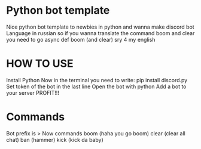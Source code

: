 # Python bot template
Nice python bot template to newbies in python and wanna make discord bot
Language in russian so if you wanna translate the command boom and clear you need to go
async def boom (and clear)
sry 4 my english

# HOW TO USE
Install Python
Now in the terminal you need to write:
pip install discord.py
Set token of the bot in the last line
Open the bot with python
Add a bot to your server
PROFIT!!!

# Commands
Bot prefix is >
Now commands
boom (haha you go boom)
clear (clear all chat)
ban (hammer)
kick (kick da baby)
